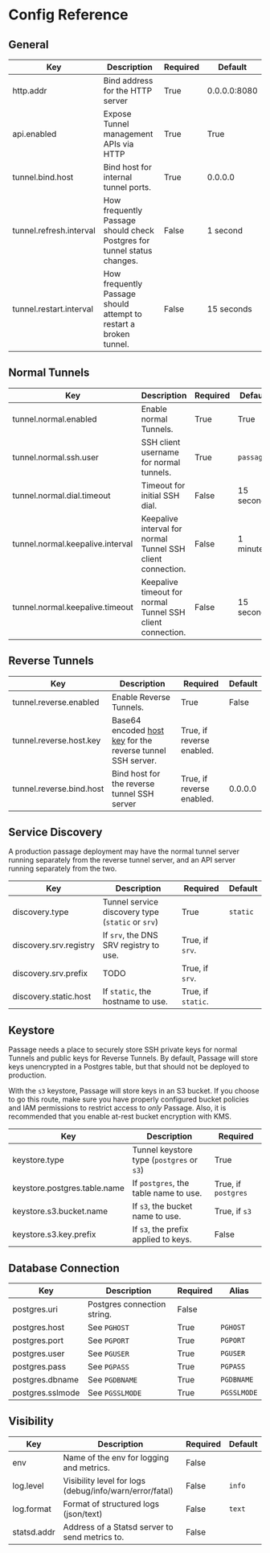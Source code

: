 # Config Reference
## General
| **Key**                 | **Description**                                                         | **Required** | **Default**  |
|-------------------------|-------------------------------------------------------------------------|--------------|--------------|
| http.addr               | Bind address for the HTTP server                                        | True         | 0.0.0.0:8080 |
| api.enabled             | Expose Tunnel management APIs via HTTP                                  | True         | True         |
| tunnel.bind.host        | Bind host for internal tunnel ports.                                    | True         | 0.0.0.0      |
| tunnel.refresh.interval | How frequently Passage should check Postgres for tunnel status changes. | False        | 1 second     |
| tunnel.restart.interval | How frequently Passage should attempt to restart a broken tunnel.       | False        | 15 seconds   |

## Normal Tunnels
| **Key**                            | **Description**                                               | **Required** | **Default** |
|------------------------------------|---------------------------------------------------------------|--------------|-------------|
| tunnel.normal.enabled            | Enable normal Tunnels.                                      | True         | True        |
| tunnel.normal.ssh.user           | SSH client username for normal tunnels.                     | True         | `passage`   |
| tunnel.normal.dial.timeout       | Timeout for initial SSH dial.                                 | False        | 15 seconds  |
| tunnel.normal.keepalive.interval | Keepalive interval for normal Tunnel SSH client connection. | False        | 1 minute    |
| tunnel.normal.keepalive.timeout  | Keepalive timeout for normal Tunnel SSH client connection.  | False        | 15 seconds  |

## Reverse Tunnels
| **Key**                  | **Description**                                            | **Required**              | **Default** |
|--------------------------|------------------------------------------------------------|---------------------------|-------------|
| tunnel.reverse.enabled   | Enable Reverse Tunnels.                                    | True                      | False       |
| tunnel.reverse.host.key  | Base64 encoded [host key](https://www.ssh.com/academy/ssh/host-key) for the reverse tunnel SSH server. | True, if reverse enabled. |             |
| tunnel.reverse.bind.host | Bind host for the reverse tunnel SSH server                | True, if reverse enabled. | 0.0.0.0 |

## Service Discovery
A production passage deployment may have the normal tunnel server running separately from the reverse tunnel server, and an API server running separately from the two.

| **Key**                | **Description**                                   | **Required**       | **Default** |
|------------------------|---------------------------------------------------|--------------------|-------------|
| discovery.type         | Tunnel service discovery type (`static` or `srv`) | True               | `static`    |
| discovery.srv.registry | If `srv`, the DNS SRV registry to use.            | True, if `srv`.    |             |
| discovery.srv.prefix   | TODO                                              | True, if `srv`.    |             |
| discovery.static.host  | If `static`, the hostname to use.                 | True, if `static`. |             |

## Keystore
Passage needs a place to securely store SSH private keys for normal Tunnels and public keys for Reverse Tunnels. By default, Passage will store keys unencrypted in a Postgres table, but that should not be deployed to production.

With the `s3` keystore, Passage will store keys in an S3 bucket. If you choose to go this route, make sure you have properly configured bucket policies and IAM permissions to restrict access to _only_ Passage. Also, it is recommended that you enable at-rest bucket encryption with KMS.

| **Key**                      | **Description**                           | **Required**        |
|------------------------------|-------------------------------------------|---------------------|
| keystore.type                | Tunnel keystore type (`postgres` or `s3`) | True                |
| keystore.postgres.table.name | If `postgres`, the table name to use.     | True, if `postgres` |
| keystore.s3.bucket.name      | If `s3`, the bucket name to use.          | True, if `s3`       |
| keystore.s3.key.prefix       | If `s3`, the prefix applied to keys.      | False               |

## Database Connection
| **Key**          | **Description**             | **Required** | **Alias**   |
|------------------|-----------------------------|--------------|-------------|
| postgres.uri     | Postgres connection string. | False        |             |
| postgres.host    | See `PGHOST`                | True         | `PGHOST`    |
| postgres.port    | See `PGPORT`                | True         | `PGPORT`    |
| postgres.user    | See `PGUSER`                | True         | `PGUSER`    |
| postgres.pass    | See `PGPASS`                | True         | `PGPASS`    |
| postgres.dbname  | See `PGDBNAME`              | True         | `PGDBNAME`  |
| postgres.sslmode | See `PGSSLMODE`             | True         | `PGSSLMODE` |

## Visibility
| **Key**     | **Description**                                         | **Required** | **Default** |
|-------------|---------------------------------------------------------|--------------|-------------|
| env         | Name of the env for logging and metrics.                | False        |             |
| log.level   | Visibility level for logs (debug/info/warn/error/fatal) | False        | `info`      |
| log.format  | Format of structured logs (json/text)                   | False        | `text`      |
| statsd.addr | Address of a Statsd server to send metrics to.          | False        |             |
